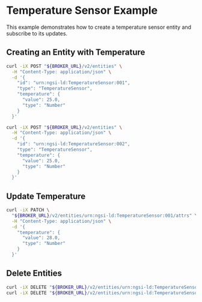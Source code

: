 # Temperature Sensor Example

This example demonstrates how to create a temperature sensor entity and
subscribe to its updates.

## Creating an Entity with Temperature

```bash
curl -iX POST "${BROKER_URL}/v2/entities" \
  -H "Content-Type: application/json" \
  -d '{
    "id": "urn:ngsi-ld:TemperatureSensor:001",
    "type": "TemperatureSensor",
    "temperature": {
      "value": 25.0,
      "type": "Number"
    }
  }'

curl -iX POST "${BROKER_URL}/v2/entities" \
  -H "Content-Type: application/json" \
  -d '{
    "id": "urn:ngsi-ld:TemperatureSensor:002",
    "type": "TemperatureSensor",
    "temperature": {
      "value": 25.0,
      "type": "Number"
    }
  }'
```

## Update Temperature

```bash
curl -iX PATCH \
  "${BROKER_URL}/v2/entities/urn:ngsi-ld:TemperatureSensor:001/attrs" \
  -H "Content-Type: application/json" \
  -d '{
    "temperature": {
      "value": 28.0,
      "type": "Number"
    }
  }'
```

## Delete Entities

```bash
curl -iX DELETE "${BROKER_URL}/v2/entities/urn:ngsi-ld:TemperatureSensor:001"
curl -iX DELETE "${BROKER_URL}/v2/entities/urn:ngsi-ld:TemperatureSensor:002"
```
